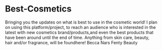 # Best-Cosmetics
Bringing you the updates on what is best to use in the cosmetic world!
I plan on using this platform/project, to reach an audience who is interested in the latest with new cosmetics brand/products,and even the best products that have been around until the end of time.
Anything from skin care, beauty, hair and/or fragrance, will be foundhere!
Becca
Nars 
Fenty 
Beauty